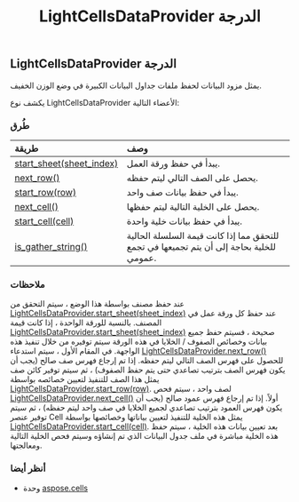﻿---
title: LightCellsDataProvider الدرجة
second_title: Aspose.Cells for Python via .NET API المراجع
description:
type: docs
weight: 1000
url: /ar/python-net/aspose.cells/lightcellsdataprovider/
is_root: false
---
##  LightCellsDataProvider الدرجة
يمثل مزود البيانات لحفظ ملفات جداول البيانات الكبيرة في وضع الوزن الخفيف.



يكشف نوع LightCellsDataProvider الأعضاء التالية:

###  طُرق
| طريقة| وصف|
| :- | :- |
| [start_sheet(sheet_index)](/cells/ar/python-net/aspose.cells/lightcellsdataprovider/start_sheet/#int) | يبدأ في حفظ ورقة العمل.|
| [next_row()](/cells/ar/python-net/aspose.cells/lightcellsdataprovider/next_row/#) | يحصل على الصف التالي ليتم حفظه.|
| [start_row(row)](/cells/ar/python-net/aspose.cells/lightcellsdataprovider/start_row/#Row) | يبدأ في حفظ بيانات صف واحد.|
| [next_cell()](/cells/ar/python-net/aspose.cells/lightcellsdataprovider/next_cell/#) | يحصل على الخلية التالية ليتم حفظها.|
| [start_cell(cell)](/cells/ar/python-net/aspose.cells/lightcellsdataprovider/start_cell/#Cell) | يبدأ في حفظ بيانات خلية واحدة.|
| [is_gather_string()](/cells/ar/python-net/aspose.cells/lightcellsdataprovider/is_gather_string/#) |للتحقق مما إذا كانت قيمة السلسلة الحالية للخلية بحاجة إلى أن يتم تجميعها في تجمع عمومي.|



###  ملاحظات

عند حفظ مصنف بواسطة هذا الوضع ، سيتم التحقق من [LightCellsDataProvider.start_sheet(sheet_index)](/cells/ar/python-net/aspose.cells/lightcellsdataprovider/start_sheet) عند حفظ كل ورقة عمل في المصنف.
بالنسبة للورقة الواحدة ، إذا كانت قيمة [LightCellsDataProvider.start_sheet(sheet_index)](/cells/ar/python-net/aspose.cells/lightcellsdataprovider/start_sheet) صحيحة ، فسيتم حفظ جميع بيانات وخصائص الصفوف / الخلايا في هذه الورقة
سيتم توفيره من خلال تنفيذ هذه الواجهة. في المقام الأول ، سيتم استدعاء [LightCellsDataProvider.next_row()](/cells/ar/python-net/aspose.cells/lightcellsdataprovider/next_row) للحصول على فهرس الصف التالي ليتم حفظه.
إذا تم إرجاع فهرس صف صالح (يجب أن يكون فهرس الصف بترتيب تصاعدي حتى يتم حفظ الصفوف) ،
ثم سيتم توفير كائن صف يمثل هذا الصف للتنفيذ لتعيين خصائصه بواسطة [LightCellsDataProvider.start_row(row)](/cells/ar/python-net/aspose.cells/lightcellsdataprovider/start_row).
لصف واحد ، سيتم فحص [LightCellsDataProvider.next_cell()](/cells/ar/python-net/aspose.cells/lightcellsdataprovider/next_cell) أولاً. إذا تم إرجاع فهرس عمود صالح (يجب أن يكون فهرس العمود بترتيب تصاعدي لجميع الخلايا في صف واحد ليتم حفظه) ،
ثم سيتم توفير عنصر Cell يمثل هذه الخلية للتنفيذ لتعيين بياناتها وخصائصها بواسطة [LightCellsDataProvider.start_cell(cell)](/cells/ar/python-net/aspose.cells/lightcellsdataprovider/start_cell).
بعد تعيين بيانات هذه الخلية ، سيتم حفظ هذه الخلية مباشرة في ملف جدول البيانات الذي تم إنشاؤه وسيتم فحص الخلية التالية ومعالجتها.

###  أنظر أيضا
* وحدة [aspose.cells](..)
